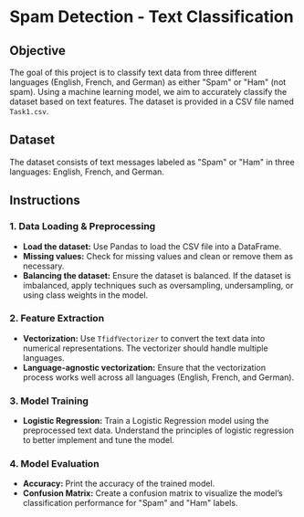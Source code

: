 # Spam Detection - Text Classification

## Objective

The goal of this project is to classify text data from three different languages (English, French, and German) as either "Spam" or "Ham" (not spam). Using a machine learning model, we aim to accurately classify the dataset based on text features. The dataset is provided in a CSV file named `Task1.csv`.

## Dataset

The dataset consists of text messages labeled as "Spam" or "Ham" in three languages: English, French, and German.

## Instructions

### 1. Data Loading & Preprocessing

- **Load the dataset:** Use Pandas to load the CSV file into a DataFrame.
- **Missing values:** Check for missing values and clean or remove them as necessary.
- **Balancing the dataset:** Ensure the dataset is balanced. If the dataset is imbalanced, apply techniques such as oversampling, undersampling, or using class weights in the model.

### 2. Feature Extraction

- **Vectorization:** Use `TfidfVectorizer` to convert the text data into numerical representations. The vectorizer should handle multiple languages.
- **Language-agnostic vectorization:** Ensure that the vectorization process works well across all languages (English, French, and German).

### 3. Model Training

- **Logistic Regression:** Train a Logistic Regression model using the preprocessed text data. Understand the principles of logistic regression to better implement and tune the model.
  
### 4. Model Evaluation

- **Accuracy:** Print the accuracy of the trained model.
- **Confusion Matrix:** Create a confusion matrix to visualize the model’s classification performance for "Spam" and "Ham" labels.

